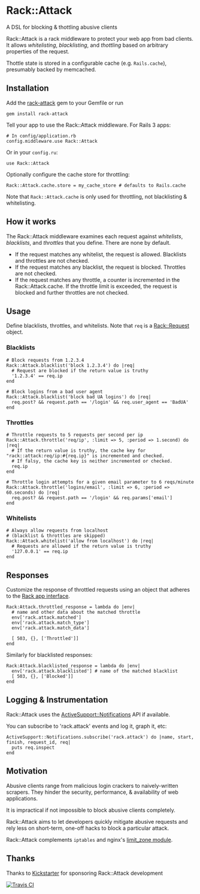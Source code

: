 # Rack::Attack
A DSL for blocking & thottling abusive clients

Rack::Attack is a rack middleware to protect your web app from bad clients.
It allows *whitelisting*, *blacklisting*, and *thottling* based on arbitrary properties of the request.

Thottle state is stored in a configurable cache (e.g. `Rails.cache`), presumably backed by memcached.

## Installation

Add the [rack-attack](http://rubygems.org/gems/rack-attack) gem to your Gemfile or run

    gem install rack-attack

Tell your app to use the Rack::Attack middleware.
For Rails 3 apps:

    # In config/application.rb
    config.middleware.use Rack::Attack

Or in your `config.ru`:

    use Rack::Attack

Optionally configure the cache store for throttling:

    Rack::Attack.cache.store = my_cache_store # defaults to Rails.cache

Note that `Rack::Attack.cache` is only used for throttling, not blacklisting & whitelisting.

## How it works

The Rack::Attack middleware examines each request against *whitelists*, *blacklists*, and *throttles* that you define. There are none by default.

 * If the request matches any whitelist, the request is allowed. Blacklists and throttles are not checked.
 * If the request matches any blacklist, the request is blocked. Throttles are not checked.
 * If the request matches any throttle, a counter is incremented in the Rack::Attack.cache. If the throttle limit is exceeded, the request is blocked and further throttles are not checked.

## Usage

Define blacklists, throttles, and whitelists.
Note that `req` is a [Rack::Request](http://rack.rubyforge.org/doc/classes/Rack/Request.html) object.

### Blacklists

    # Block requests from 1.2.3.4
    Rack::Attack.blacklist('block 1.2.3.4') do |req|
      # Request are blocked if the return value is truthy
      '1.2.3.4' == req.ip
    end

    # Block logins from a bad user agent
    Rack::Attack.blacklist('block bad UA logins') do |req|
      req.post? && request.path == '/login' && req.user_agent == 'BadUA'
    end

### Throttles

    # Throttle requests to 5 requests per second per ip
    Rack::Attack.throttle('req/ip', :limit => 5, :period => 1.second) do |req|
      # If the return value is truthy, the cache key for "rack::attack:req/ip:#{req.ip}" is incremented and checked.
      # If falsy, the cache key is neither incremented or checked.
      req.ip
    end

    # Throttle login attempts for a given email parameter to 6 reqs/minute
    Rack::Attack.throttle('logins/email', :limit => 6, :period => 60.seconds) do |req|
      req.post? && request.path == '/login' && req.params['email']
    end

### Whitelists

    # Always allow requests from localhost
    # (blacklist & throttles are skipped)
    Rack::Attack.whitelist('allow from localhost') do |req|
      # Requests are allowed if the return value is truthy
      '127.0.0.1' == req.ip
    end

## Responses

Customize the response of throttled requests using an object that adheres to the [Rack app interface](http://rack.rubyforge.org/doc/SPEC.html).

    Rack:Attack.throttled_response = lambda do |env|
      # name and other data about the matched throttle
      env['rack.attack.matched']
      env['rack.attack.match_type']
      env['rack.attack.match_data']

      [ 503, {}, ['Throttled']]
    end

Similarly for blacklisted responses:

    Rack:Attack.blacklisted_response = lambda do |env|
      env['rack.attack.blacklisted'] # name of the matched blacklist
      [ 503, {}, ['Blocked']]
    end

## Logging & Instrumentation

Rack::Attack uses the [ActiveSupport::Notifications](http://api.rubyonrails.org/classes/ActiveSupport/Notifications.html) API if available.

You can subscribe to 'rack.attack' events and log it, graph it, etc:

    ActiveSupport::Notifications.subscribe('rack.attack') do |name, start, finish, request_id, req|
      puts req.inspect
    end

## Motivation

Abusive clients range from malicious login crackers to naively-written scrapers.
They hinder the security, performance, & availability of web applications.

It is impractical if not impossible to block abusive clients completely.

Rack::Attack aims to let developers quickly mitigate abusive requests and rely
less on short-term, one-off hacks to block a particular attack.

Rack::Attack complements `iptables` and nginx's [limit_zone module](http://wiki.nginx.org/HttpLimitZoneModule).

## Thanks

Thanks to [Kickstarter](https://github.com/kickstarter) for sponsoring Rack::Attack development

[![Travis CI](https://secure.travis-ci.org/ktheory/rack-attack.png)](http://travis-ci.org/ktheory/rack-attack)
